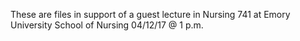 These are files in support of a guest lecture in Nursing 741 at Emory University School of Nursing 04/12/17 @ 1 p.m.
